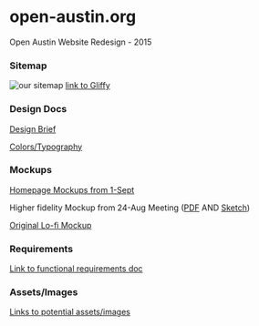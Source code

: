 # open-austin.org
Open Austin Website Redesign - 2015

### Sitemap

![our sitemap](https://github.com/open-austin/open-austin.org/blob/master/planning-design/oa-sitemap.png)
[link to Gliffy](http://www.gliffy.com/go/publish/8981187)

### Design Docs
[Design Brief](https://github.com/open-austin/open-austin.org/blob/master/OA%20Design%20Brief.pdf)

[Colors/Typography](http://tinypic.com/r/j5yviv/9)

### Mockups
[Homepage Mockups from 1-Sept](https://github.com/open-austin/open-austin.org/blob/master/oa_homepage_mockup.pdf)

Higher fidelity Mockup from 24-Aug Meeting ([PDF](https://github.com/open-austin/open-austin.org/blob/master/OA%20Homepage%201.pdf) AND [Sketch](https://github.com/open-austin/open-austin.org/blob/master/OA%20Homepage%201.sketch))

[Original Lo-fi Mockup](https://github.com/open-austin/open-austin.org/blob/master/lo-fi-mockup.jpg)


### Requirements
[Link to functional requirements doc](https://docs.google.com/document/d/1dgYQunemFzfGPpmc6jJz5L1sCm0m7f9ZemPT0z6FK2c)

### Assets/Images
[Links to potential assets/images](https://github.com/open-austin/OA-Website/wiki/Assets-&-Images-for-potential-use)

